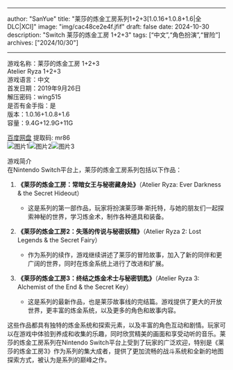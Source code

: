 
---
author: "SanYue"
title: "莱莎的炼金工房系列1+2+3[1.0.16+1.0.8+1.6|全DLC|XCI]"
image: "img/cac48ce2e4f.jfif"
draft: false
date: 2024-10-30
description: "Switch 莱莎的炼金工房 1+2+3"
tags: [“中文”,“角色扮演”,“冒险”]
archives: ["2024/10/30"]

---

游戏名称：莱莎的炼金工房 1+2+3   
Atelier Ryza  1+2+3    
游戏语言：中文  
首发日期：2019年9月26日  
解压密码：wing515  
是否有金手指：是  
版本：1.0.16+1.0.8+1.6   
容量：9.4G+12.9G+11G

[百度网盘](https://pan.baidu.com/s/1MTP4qAHNWmy4IOuaElTYXg) 提取码: mr86  
![图片1](img/4d1e400a2d9.jpg)![图片2](img/d96b3e62d30.jpg)![图片3](img/15632ff29.jpg)  

游戏简介  
在Nintendo Switch平台上，莱莎的炼金工房系列包括以下作品：

1. **《莱莎的炼金工房：常暗女王与秘密藏身处》**（Atelier Ryza: Ever Darkness & the Secret Hideout）
   - 这是系列的第一部作品，玩家将扮演莱莎琳·斯托特，与她的朋友们一起探索神秘的世界，学习炼金术，制作各种道具和装备。

2. **《莱莎的炼金工房2：失落的传说与秘密妖精》**（Atelier Ryza 2: Lost Legends & the Secret Fairy）
   - 作为系列的续作，游戏继续讲述了莱莎的冒险故事，加入了新的同伴和更广阔的世界，同时在炼金系统上进行了改进和扩展。

3. **《莱莎的炼金工房3：终结之炼金术士与秘密钥匙》**（Atelier Ryza 3: Alchemist of the End & the Secret Key）
   - 这是系列的最新作品，也是莱莎故事线的完结篇。游戏提供了更大的开放世界，更丰富的炼金系统，以及更多的角色和故事内容。

这些作品都具有独特的炼金系统和探索元素，以及丰富的角色互动和剧情。玩家可以在游戏中体验到养成和收集的乐趣，同时欣赏精美的画面和享受动听的音乐。莱莎的炼金工房系列在Nintendo Switch平台上受到了玩家的广泛欢迎，特别是《莱莎的炼金工房3》作为系列的集大成者，提供了更加流畅的战斗系统和全新的地图探索方式，被认为是系列的巅峰之作。
